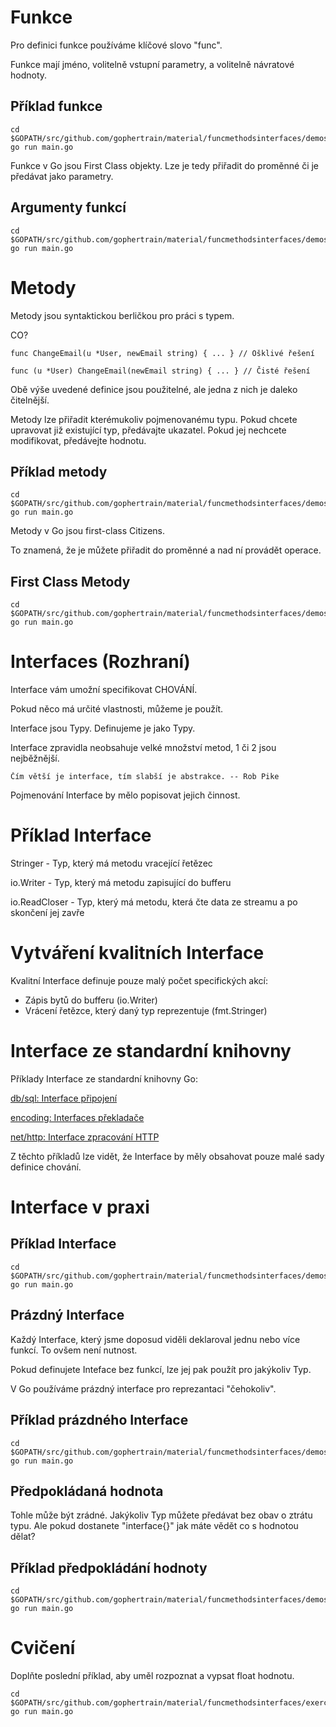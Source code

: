 # Funkce

Pro definici funkce používáme klíčové slovo "func".

Funkce mají jméno, volitelně vstupní parametry, a volitelně návratové hodnoty.

## Příklad funkce

	cd $GOPATH/src/github.com/gophertrain/material/funcmethodsinterfaces/demos/funcs
	go run main.go

Funkce v Go jsou First Class objekty. Lze je tedy přiřadit do proměnné či je předávat jako parametry.  

## Argumenty funkcí

	cd $GOPATH/src/github.com/gophertrain/material/funcmethodsinterfaces/demos/funcvalues
	go run main.go

# Metody

Metody jsou syntaktickou berličkou pro práci s typem.

CO?

	func ChangeEmail(u *User, newEmail string) { ... } // Ošklivé řešení

	func (u *User) ChangeEmail(newEmail string) { ... } // Čisté řešení

Obě výše uvedené definice jsou použitelné, ale jedna z nich je daleko čitelnější.

Metody lze přiřadit kterémukoliv pojmenovanému typu. Pokud chcete upravovat již existující typ, předávajte ukazatel. Pokud jej nechcete modifikovat, předávejte hodnotu. 

## Příklad metody

	cd $GOPATH/src/github.com/gophertrain/material/funcmethodsinterfaces/demos/method
	go run main.go


Metody v Go jsou first-class Citizens.

To znamená, že je můžete přiřadit do proměnné a nad ní provádět operace.


## First Class Metody 

	cd $GOPATH/src/github.com/gophertrain/material/funcmethodsinterfaces/demos/firstmethod
	go run main.go

# Interfaces (Rozhraní)

Interface vám umožní specifikovat CHOVÁNÍ.

Pokud něco má určité vlastnosti, můžeme je použít.

Interface jsou Typy. Definujeme je jako Typy.

Interface zpravidla neobsahuje velké množství metod, 1 či 2 jsou nejběžnější.

	Čím větší je interface, tím slabší je abstrakce. -- Rob Pike

Pojmenování Interface by mělo popisovat jejich činnost.

# Příklad Interface

Stringer - Typ, který má metodu vracející řetězec

io.Writer - Typ, který má metodu zapisující do bufferu

io.ReadCloser - Typ, který má metodu, která čte data ze streamu a po skončení jej zavře

# Vytváření kvalitních Interface

Kvalitní Interface definuje pouze malý počet specifických akcí:

- Zápis bytů do bufferu (io.Writer)
- Vrácení řetězce, který daný typ reprezentuje (fmt.Stringer)

# Interface ze standardní knihovny

Příklady Interface ze standardní knihovny Go:

[db/sql: Interface připojení](https://golang.org/pkg/database/sql/driver/#Conn)

[encoding: Interfaces překladače](https://golang.org/pkg/encoding/)

[net/http: Interface zpracování HTTP](https://golang.org/pkg/net/http/#Handler)

Z těchto příkladů lze vidět, že Interface by měly obsahovat pouze malé sady definice chování.


# Interface v praxi

## Příklad Interface

	cd $GOPATH/src/github.com/gophertrain/material/funcmethodsinterfaces/demos/interfaces
	go run main.go

## Prázdný Interface

Každý Interface, který jsme doposud viděli deklaroval jednu nebo více funkcí. To ovšem není nutnost.

Pokud definujete Inteface bez funkcí, lze jej pak použít pro jakýkoliv Typ.

V Go používáme prázdný interface pro reprezantaci "čehokoliv".

## Příklad prázdného Interface

	cd $GOPATH/src/github.com/gophertrain/material/funcmethodsinterfaces/demos/empty
	go run main.go

## Předpokládaná hodnota

Tohle může být zrádné. Jakýkoliv Typ můžete předávat bez obav o ztrátu typu. Ale pokud dostanete "interface{}" jak máte vědět co s hodnotou dělat? 

## Příklad předpokládání hodnoty

	cd $GOPATH/src/github.com/gophertrain/material/funcmethodsinterfaces/demos/assert
	go run main.go

# Cvičení

Doplňte poslední příklad, aby uměl rozpoznat a vypsat float hodnotu.

	cd $GOPATH/src/github.com/gophertrain/material/funcmethodsinterfaces/exercises/assert
	go run main.go
